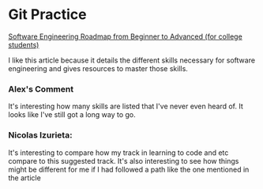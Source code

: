 # Git Practice

[Software Engineering Roadmap from Beginner to Advanced (for college students)](https://workat.tech/general/article/software-engineering-roadmap-beginner-advanced-6jh02kwtqawg)

I like this article because it details the different skills necessary for software engineering and gives resources to master those skills.  

### Alex's Comment  

It's interesting how many skills are listed that I've never even heard of. It looks like I've still got a long way to go.

### Nicolas Izurieta:

It's interesting to compare how my track in learning to code and etc compare to this suggested track. It's also interesting to see how things might be different for me if I had followed a path like the one mentioned in the article